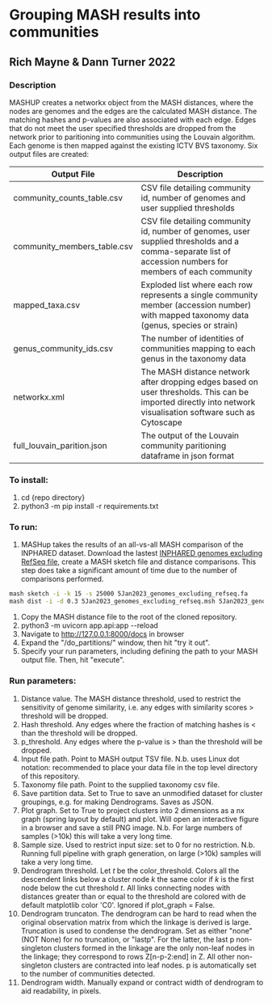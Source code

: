 # Grouping MASH results into communities
## Rich Mayne & Dann Turner 2022

### Description
MASHUP creates a networkx object from the MASH distances, where the nodes are genomes and the edges are the calculated MASH distance. The matching hashes and p-values are also associated with each edge. Edges that do not meet the user specified thresholds are dropped from the network prior to paritioning into communities using the Louvain algorithm. Each genome is then mapped against the existing ICTV BVS taxonomy. Six output files are created:

| Output File                                     | Description                                                  |
| ----------------------------------------------- | ------------------------------------------------------------ |
|community_counts_table.csv                       |CSV file detailing community id, number of genomes and user supplied thresholds|
|community_members_table.csv                      |CSV file detailing community id, number of genomes, user supplied thresholds and a comma-separate list of accession numbers for members of each community |
|mapped_taxa.csv                                  |Exploded list where each row represents a single community member (accession number) with mapped taxonomy data (genus, species or strain) |
|genus_community_ids.csv                          |The number of identities of communities mapping to each genus in the taxonomy data | 
|networkx.xml                                     |The MASH distance network after dropping edges based on user thresholds. This can be imported directly into network visualisation software such as Cytoscape |
|full_louvain_parition.json                       |The output of the Louvain community paritioning dataframe in json format | 

### To install:
1. cd {repo directory}
1. python3 -m pip install -r requirements.txt

### To run:
1. MASHup takes the results of an all-vs-all MASH comparison of the INPHARED dataset.
Download the lastest [INPHARED genomes excluding RefSeq file](https://github.com/RyanCook94/inphared), create a MASH sketch file and distance comparisons. This step does take a significant amount of time due to the number of comparisons performed.
```bash
mash sketch -i -k 15 -s 25000 5Jan2023_genomes_excluding_refseq.fa
mash dist -i -d 0.3 5Jan2023_genomes_excluding_refseq.msh 5Jan2023_genomes_excluding_refseq.mash > 5Jan2023.d0.3.k15.s25000.tsv
```  
1. Copy the MASH distance file to the root of the cloned repository.
1. python3 -m uvicorn app.api:app --reload
1. Navigate to http://127.0.0.1:8000/docs in browser
1. Expand the "/do_partitions/" window, then hit "try it out".
1. Specify your run parameters, including defining the path to your MASH output file. Then, hit "execute".

### Run parameters:
1. Distance value. The MASH distance threshold, used to restrict the sensitivity of genome similarity, i.e. any edges with similarity scores > threshold will be dropped.
1. Hash threshold. Any edges where the fraction of matching hashes is < than the threshold will be dropped.
1. p_threshold. Any edges where the p-value is > than the threshold will be dropped. 
1. Input file path. Point to MASH output TSV file. N.b. uses Linux dot notation: recommended to place your data file in the top level directory of this repository.
1. Taxonomy file path. Point to the supplied taxonomy csv file. 
1. Save partition data. Set to True to save an unmodified dataset for cluster groupings, e.g. for making Dendrograms. Saves as JSON.
1. Plot graph. Set to True to project clusters into 2 dimensions as a nx graph (spring layout by default) and plot. Will open an interactive figure in a browser and save a still PNG image. N.b. For large numbers of samples (>10k) this will take a very long time.
1. Sample size. Used to restrict input size: set to 0 for no restriction. N.b. Running full pipeline with graph generation, on large (>10k) samples will take a very long time.
1. Dendrogram threshold. Let *t* be the color_threshold. Colors all the descendent links below a cluster node *k* the same color if *k* is the first node below the cut threshold *t*. All links connecting nodes with distances greater than or equal to the threshold are colored with de default matplotlib color 'C0'. Ignored if plot_graph = False.
1. Dendrogram truncaton. The dendrogram can be hard to read when the original observation matrix from which the linkage is derived is large. Truncation is used to condense the dendrogram. Set as either "none" (NOT None) for no truncation, or "lastp". For the latter, the last p non-singleton clusters formed in the linkage are the only non-leaf nodes in the linkage; they correspond to rows Z[n-p-2:end] in Z. All other non-singleton clusters are contracted into leaf nodes. p is automatically set to the number of communities detected.
1. Dendrogram width. Manually expand or contract width of dendrogram to aid readability, in pixels.
